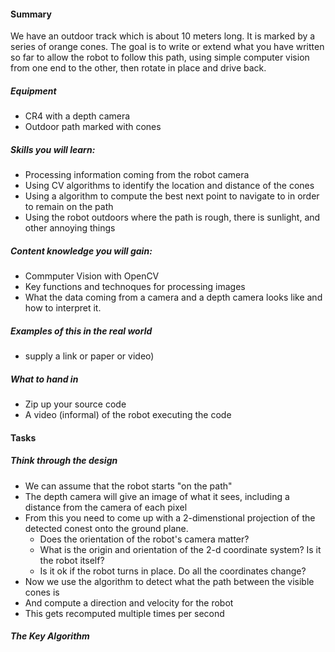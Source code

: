 #### Summary

We have an outdoor track which is about 10 meters long. It is marked by a series of orange cones. The goal is to write or extend what you have written so far to allow the robot to follow this path, using simple computer vision from one end to the other, then rotate in place and drive back.

##### Equipment
* CR4 with a depth camera
* Outdoor path marked with cones

##### Skills you will learn:

* Processing information coming from the robot camera
* Using CV algorithms to identify the location and distance of the cones
* Using a <xxx> algorithm to compute the best next point to navigate to in order to remain on the path
* Using the robot outdoors where the path is rough, there is sunlight, and other annoying things

##### Content knowledge you will gain:

* Commputer Vision with OpenCV
* Key functions and technoques for processing images
* What the data coming from a camera and a depth camera looks like and how to interpret it.

##### Examples of this in the real world
* supply a link or paper or video)

##### What to hand in
* Zip up your source code
* A video (informal) of the robot executing the code

#### Tasks

##### Think through the design
* We can assume that the robot starts "on the path"
* The depth camera will give an image of what it sees, including a distance from the camera of each pixel
* From this you need to come up with a 2-dimenstional projection of the detected conest onto the ground plane.
  * Does the orientation of the robot's camera matter?
  * What is the origin and orientation of the 2-d coordinate system? Is it the robot itself?
  * Is it ok if the robot turns in place. Do all the coordinates change?
* Now we use the <xxx> algorithm to detect what the path between the visible cones is
* And compute a direction and velocity for the robot
* This gets recomputed multiple times per second

##### The Key Algorithm

